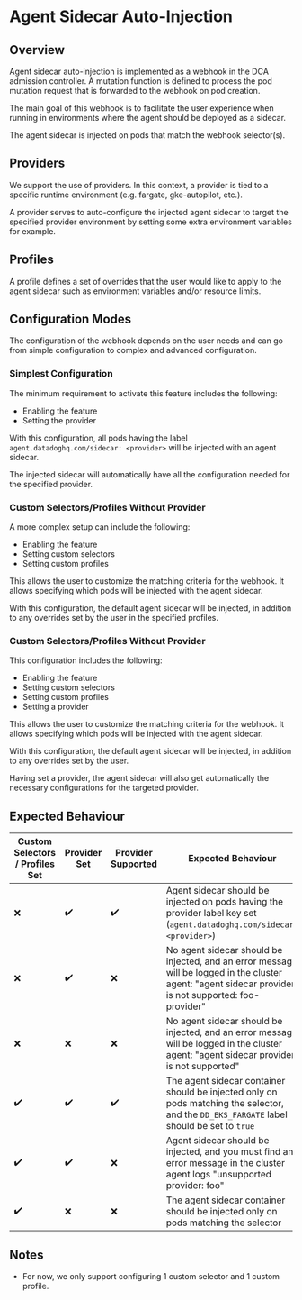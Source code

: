 # Agent Sidecar Auto-Injection

## Overview

Agent sidecar auto-injection is implemented as a webhook in the DCA admission controller. A mutation function is defined to process the pod mutation request that is forwarded to the webhook on pod creation.

The main goal of this webhook is to facilitate the user experience when running in environments where the agent should be deployed as a sidecar.

The agent sidecar is injected on pods that match the webhook selector(s).

## Providers

We support the use of providers. In this context, a provider is tied to a specific runtime environment (e.g. fargate, gke-autopilot, etc.).

A provider serves to auto-configure the injected agent sidecar to target the specified provider environment by setting some extra environment variables for example.

## Profiles

A profile defines a set of overrides that the user would like to apply to the agent sidecar such as environment variables and/or resource limits.

## Configuration Modes

The configuration of the webhook depends on the user needs and can go from simple configuration to complex and advanced configuration.

### Simplest Configuration

The minimum requirement to activate this feature includes the following:
- Enabling the feature
- Setting the provider

With this configuration, all pods having the label `agent.datadoghq.com/sidecar: <provider>` will be injected with an agent sidecar.

The injected sidecar will automatically have all the configuration needed for the specified provider.

### Custom Selectors/Profiles Without Provider

A more complex setup can include the following:
- Enabling the feature
- Setting custom selectors
- Setting custom profiles

This allows the user to customize the matching criteria for the webhook. It allows specifying which pods will be injected with the agent sidecar.

With this configuration, the default agent sidecar will be injected, in addition to any overrides set by the user in the specified profiles.

### Custom Selectors/Profiles Without Provider

This configuration includes the following:
- Enabling the feature
- Setting custom selectors
- Setting custom profiles
- Setting a provider

This allows the user to customize the matching criteria for the webhook. It allows specifying which pods will be injected with the agent sidecar.

With this configuration, the default agent sidecar will be injected, in addition to any overrides set by the user.

Having set a provider, the agent sidecar will also get automatically the necessary configurations for the targeted provider.

## Expected Behaviour

| Custom Selectors / Profiles Set | Provider Set       | Provider Supported | Expected Behaviour                                                                                                                                      |
|---------------------------------|--------------------|--------------------|---------------------------------------------------------------------------------------------------------------------------------------------------------|
| :x:                             | :heavy_check_mark: | :heavy_check_mark: | Agent sidecar should be injected on pods having the provider label key set (`agent.datadoghq.com/sidecar: <provider>`)                                  |
| :x:                             | :heavy_check_mark: | :x:                | No agent sidecar should be injected, and an error message will be logged in the cluster agent:  "agent sidecar provider is not supported: foo-provider" |
| :x:                             | :x:                | :x:                | No agent sidecar should be injected, and an error message will be logged in the cluster agent:  "agent sidecar provider is not supported"               |
| :heavy_check_mark:              | :heavy_check_mark: | :heavy_check_mark: | The agent sidecar container should be injected only on pods matching the selector, and the `DD_EKS_FARGATE` label should be set to `true`               |
| :heavy_check_mark:              | :heavy_check_mark: | :x:                | Agent sidecar should be injected, and you must find an error message in the cluster agent logs "unsupported provider: foo"                              |
| :heavy_check_mark:              | :x:                | :x:                | The agent sidecar container should be injected only on pods matching the selector                                                                       |




## Notes
- For now, we only support configuring 1 custom selector and 1 custom profile.
